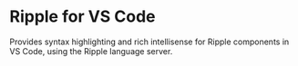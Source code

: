 # Ripple for VS Code

Provides syntax highlighting and rich intellisense for Ripple components in VS Code, using the Ripple language server.
